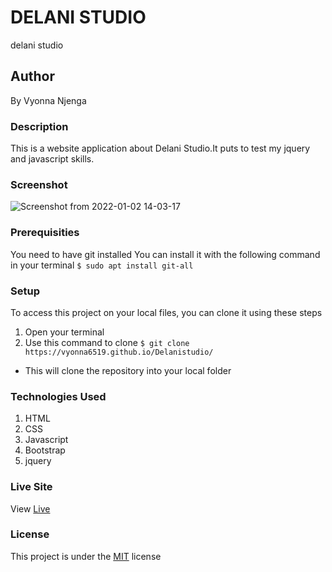 # DELANI STUDIO
delani studio
## Author
By Vyonna Njenga
### Description
This is a website application about Delani Studio.It puts to test my jquery and javascript skills. 
### Screenshot
![Screenshot from 2022-01-02 14-03-17](https://user-images.githubusercontent.com/93370913/147873735-f084fb67-7671-4705-8dbb-2284993d9c23.png)
### Prerequisities
You need to have git installed
You can install it with the following command in your terminal
`$ sudo apt install git-all`
### Setup
To access this project on your local files, you can clone it using these steps
1. Open your terminal
2. Use this command to clone `$ git clone https://vyonna6519.github.io/Delanistudio/`
* This will clone the repository into your local folder
### Technologies Used
1. HTML
2. CSS
3. Javascript
4. Bootstrap
5. jquery

### Live Site
View [Live](https://vyonna6519.github.io/Delanistudio/)
### License
This project is under the  [MIT](LICENSE.md) license
